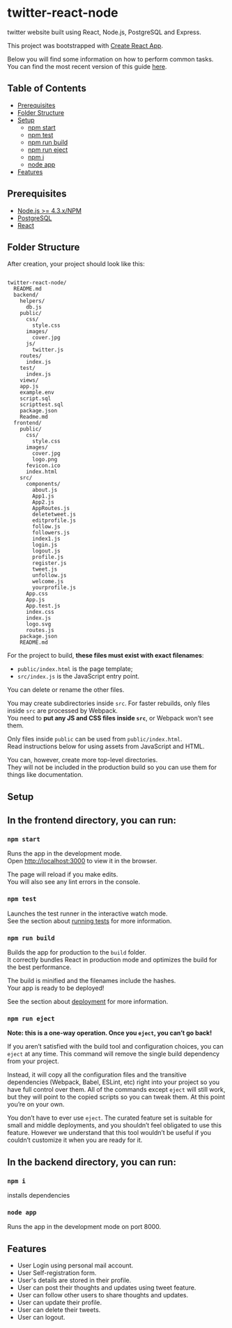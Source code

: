 # twitter-react-node

twitter website built using React, Node.js, PostgreSQL and Express.

This project was bootstrapped with [Create React App](https://github.com/facebookincubator/create-react-app).

Below you will find some information on how to perform common tasks.<br>
You can find the most recent version of this guide [here](https://github.com/facebookincubator/create-react-app/blob/master/packages/react-scripts/template/README.md).

## Table of Contents

- [Prerequisites](#prerequisites)
- [Folder Structure](#folder-structure)
- [Setup](#setup)
  - [npm start](#npm-start)
  - [npm test](#npm-test)
  - [npm run build](#npm-run-build)
  - [npm run eject](#npm-run-eject)
  - [npm i](#npm-i)
  - [node app](#node-app)
- [Features](#features)

## Prerequisites

* [Node.js >= 4.3.x/NPM](http://nodejs.org/download/)
* [PostgreSQL](http://www.postgresql.org/download/)
* [React](https://facebook.github.io/react/docs/installation.html)

## Folder Structure

After creation, your project should look like this:

```

twitter-react-node/
  README.md
  backend/
    helpers/
      db.js
    public/
      css/
        style.css
      images/
        cover.jpg
      js/
        twitter.js
    routes/
      index.js
    test/
      index.js
    views/
    app.js
    example.env
    script.sql
    scripttest.sql
    package.json
    Readme.md
  frontend/
    public/
      css/
        style.css
      images/
        cover.jpg
        logo.png
      fevicon.ico
      index.html
    src/
      components/
        about.js
        App1.js
        App2.js
        AppRoutes.js
        deletetweet.js
        editprofile.js
        follow.js
        followers.js
        index1.js
        login.js
        logout.js
        profile.js
        register.js
        tweet.js
        unfollow.js
        welcome.js
        yourprofile.js
      App.css
      App.js
      App.test.js
      index.css
      index.js
      logo.svg
      routes.js
    package.json
    README.md

```

For the project to build, **these files must exist with exact filenames**:

* `public/index.html` is the page template;
* `src/index.js` is the JavaScript entry point.

You can delete or rename the other files.

You may create subdirectories inside `src`. For faster rebuilds, only files inside `src` are processed by Webpack.<br>
You need to **put any JS and CSS files inside `src`**, or Webpack won’t see them.

Only files inside `public` can be used from `public/index.html`.<br>
Read instructions below for using assets from JavaScript and HTML.

You can, however, create more top-level directories.<br>
They will not be included in the production build so you can use them for things like documentation.

## Setup

## In the frontend directory, you can run:

### `npm start`

Runs the app in the development mode.<br>
Open [http://localhost:3000](http://localhost:3000) to view it in the browser.

The page will reload if you make edits.<br>
You will also see any lint errors in the console.

### `npm test`

Launches the test runner in the interactive watch mode.<br>
See the section about [running tests](#running-tests) for more information.

### `npm run build`

Builds the app for production to the `build` folder.<br>
It correctly bundles React in production mode and optimizes the build for the best performance.

The build is minified and the filenames include the hashes.<br>
Your app is ready to be deployed!

See the section about [deployment](#deployment) for more information.

### `npm run eject`

**Note: this is a one-way operation. Once you `eject`, you can’t go back!**

If you aren’t satisfied with the build tool and configuration choices, you can `eject` at any time. This command will remove the single build dependency from your project.

Instead, it will copy all the configuration files and the transitive dependencies (Webpack, Babel, ESLint, etc) right into your project so you have full control over them. All of the commands except `eject` will still work, but they will point to the copied scripts so you can tweak them. At this point you’re on your own.

You don’t have to ever use `eject`. The curated feature set is suitable for small and middle deployments, and you shouldn’t feel obligated to use this feature. However we understand that this tool wouldn’t be useful if you couldn’t customize it when you are ready for it.

## In the backend directory, you can run:

### `npm i`

installs dependencies

### `node app`

Runs the app in the development mode on port 8000.<br>

## Features

* User Login using personal mail account.
* User Self-registration form.
* User's details are stored in their profile.
* User can post their thoughts and updates using tweet feature.
* User can follow other users to share thoughts and updates.
* User can update their profile.
* User can delete their tweets.
* User can logout.
